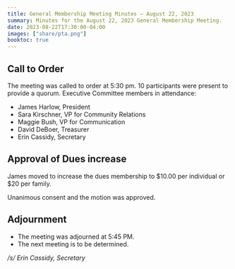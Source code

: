 ```yaml
---
title: General Membership Meeting Minutes — August 22, 2023
summary: Minutes for the August 22, 2023 General Membership Meeting.
date: 2023-08-22T17:30:00-04:00
images: ["share/pta.png"]
booktoc: true
---
```


## Call to Order

The meeting was called to order at 5:30 pm. 10 participants were present to provide a quorum. Executive Committee members in attendance:

- James Harlow, President
- Sara Kirschner, VP for Community Relations
- Maggie Bush, VP for Communication 
- David DeBoer, Treasurer
- Erin Cassidy, Secretary

## Approval of Dues increase

James moved to increase the dues membership to $10.00 per individual or $20 per family.

Unanimous consent and the motion was approved.

## Adjournment

- The meeting was adjourned at 5:45 PM.
- The next meeting is to be determined.

*/s/ Erin Cassidy, Secretary*